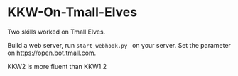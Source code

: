 # KKW-On-Tmall-Elves
Two skills worked on Tmall Elves.

Build a web server, run `start_webhook.py ` on your server. Set the parameter on https://open.bot.tmall.com.

KKW2 is more fluent than KKW1.2